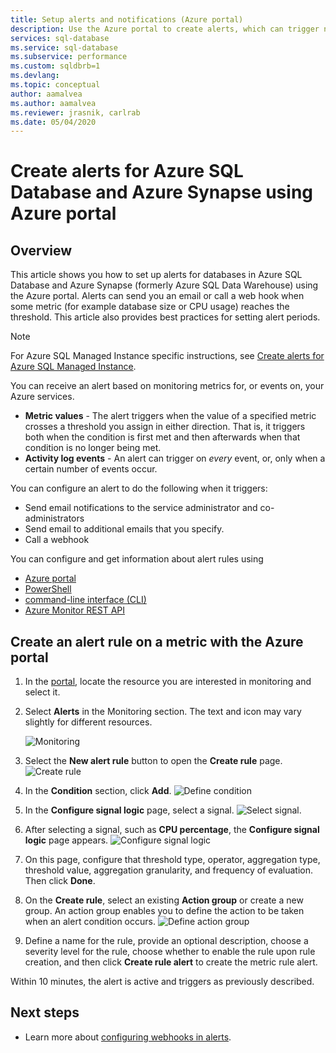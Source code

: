 ```yaml
---
title: Setup alerts and notifications (Azure portal)
description: Use the Azure portal to create alerts, which can trigger notifications or automation when the conditions you specify are met.
services: sql-database
ms.service: sql-database
ms.subservice: performance
ms.custom: sqldbrb=1
ms.devlang: 
ms.topic: conceptual
author: aamalvea
ms.author: aamalvea
ms.reviewer: jrasnik, carlrab
ms.date: 05/04/2020
---
```

# Create alerts for Azure SQL Database and Azure Synapse using Azure portal


## Overview

This article shows you how to set up alerts for databases in Azure SQL Database and Azure Synapse (formerly Azure SQL Data Warehouse) using the Azure portal. Alerts can send you an email or call a web hook when some metric (for example database size or CPU usage) reaches the threshold. This article also provides best practices for setting alert periods.

> [!NOTE]
> For Azure SQL Managed Instance specific instructions, see [Create alerts for Azure SQL Managed Instance](../managed-instance/alerts-create.md).

You can receive an alert based on monitoring metrics for, or events on, your Azure services.

* **Metric values** - The alert triggers when the value of a specified metric crosses a threshold you assign in either direction. That is, it triggers both when the condition is first met and then afterwards when that condition is no longer being met.
* **Activity log events** - An alert can trigger on *every* event, or, only when a certain number of events occur.

You can configure an alert to do the following when it triggers:

* Send email notifications to the service administrator and co-administrators
* Send email to additional emails that you specify.
* Call a webhook

You can configure and get information about alert rules using

* [Azure portal](../../azure-monitor/platform/alerts-classic-portal.md)
* [PowerShell](../../azure-monitor/platform/alerts-classic-portal.md)
* [command-line interface (CLI)](../../azure-monitor/platform/alerts-classic-portal.md)
* [Azure Monitor REST API](https://msdn.microsoft.com/library/azure/dn931945.aspx)

## Create an alert rule on a metric with the Azure portal

1. In the [portal](https://portal.azure.com/), locate the resource you are interested in monitoring and select it.
2. Select **Alerts** in the Monitoring section. The text and icon may vary slightly for different resources.  

   ![Monitoring](./media/alerts-insights-configure-portal/Alerts.png)
  
3. Select the **New alert rule** button to open the **Create rule** page.
  ![Create rule](./media/alerts-insights-configure-portal/create-rule.png)

4. In the **Condition** section, click **Add**.
  ![Define condition](./media/alerts-insights-configure-portal/create-rule.png)
5. In the **Configure signal logic** page, select a signal.
  ![Select signal](./media/alerts-insights-configure-portal/select-signal.png).
6. After selecting a signal, such as **CPU percentage**, the **Configure signal logic** page appears.
  ![Configure signal logic](./media/alerts-insights-configure-portal/configure-signal-logic.png)
7. On this page, configure that threshold type, operator, aggregation type, threshold value, aggregation granularity, and frequency of evaluation. Then click **Done**.
8. On the **Create rule**, select an existing **Action group** or create a new group. An action group enables you to define the action to be taken when an alert condition occurs.
  ![Define action group](./media/alerts-insights-configure-portal/action-group.png)

9. Define a name for the rule, provide an optional description, choose a severity level for the rule, choose whether to enable the rule upon rule creation, and then click **Create rule alert** to create the metric rule alert.

Within 10 minutes, the alert is active and triggers as previously described.

## Next steps

* Learn more about [configuring webhooks in alerts](../../azure-monitor/platform/alerts-webhooks.md).
